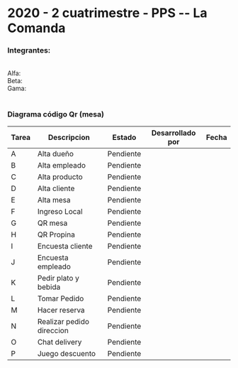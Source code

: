 <h1>
2020 - 2 cuatrimestre - PPS -- La Comanda
</h1>

<h3>Integrantes:</h3>
<br>
Alfa: <br>
Beta: <br>
Gama: <br>
<br>
<h3>Diagrama código Qr (mesa)</h3>

| Tarea | Descripcion | Estado | Desarrollado por | Fecha
|---|---|---|---|---|
| A | Alta dueño | Pendiente |  | 
| B | Alta empleado | Pendiente |  | 
| C | Alta producto | Pendiente |  | 
| D | Alta cliente | Pendiente |  | 
| E | Alta mesa | Pendiente |  |
| F | Ingreso Local | Pendiente |  | 
| G | QR mesa | Pendiente |  | 
| H | QR Propina | Pendiente |  | 
| I | Encuesta cliente | Pendiente |  | 
| J | Encuesta empleado | Pendiente |  | 
| K | Pedir plato y bebida | Pendiente |  | 
| L | Tomar Pedido | Pendiente |  | 
| M | Hacer reserva | Pendiente |  |
| N | Realizar pedido direccion | Pendiente |  | 
| O | Chat delivery | Pendiente | | 
| P | Juego descuento | Pendiente |  | 





